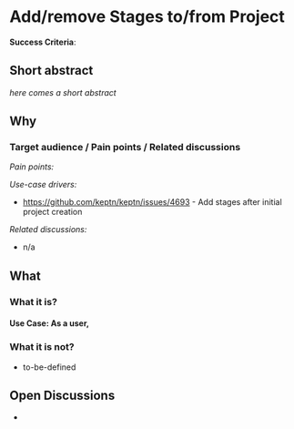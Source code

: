 # Add/remove Stages to/from Project

**Success Criteria**: 

## Short abstract
_here comes a short abstract_

## Why
### Target audience / Pain points / Related discussions

*Pain points:*


*Use-case drivers:*

* https://github.com/keptn/keptn/issues/4693 - Add stages after initial project creation

*Related discussions:*

* n/a

## What

### What it is?

#### Use Case: As a user, 


### What it is not?

* to-be-defined

## Open Discussions

* 